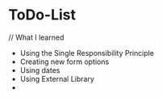 # ToDo-List

// What I learned 
-  Using the Single Responsibility Principle
-  Creating new form options
-  Using dates
-  Using External Library
-  
